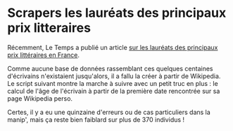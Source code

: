 # Scrapers les lauréats des principaux prix litteraires

Récemment, Le Temps a publié un article [sur les lauréats des principaux prix littéraires en France](https://www.letemps.ch/culture/2016/11/02/goncourt-renaudot-femina-medicis-profil-dun-laureat-prix-litteraire).

Comme aucune base de données rassemblant ces quelques centaines d'écrivains n'existaient jusqu'alors, il a fallu la créer à partir de Wikipedia. Le script suivant montre la marche à suivre avec un petit truc en plus : le calcul de l'âge de l'écrivain à partir de la première date rencontrée sur sa page Wikipedia perso.

Certes, il y a eu une quinzaine d'erreurs ou de cas particuliers dans la manip', mais ça reste bien faiblard sur plus de 370 individus !

